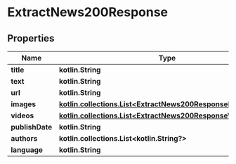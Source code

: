 
# ExtractNews200Response

## Properties
| Name | Type | Description | Notes |
| ------------ | ------------- | ------------- | ------------- |
| **title** | **kotlin.String** |  |  [optional] |
| **text** | **kotlin.String** |  |  [optional] |
| **url** | **kotlin.String** |  |  [optional] |
| **images** | [**kotlin.collections.List&lt;ExtractNews200ResponseImagesInner&gt;**](ExtractNews200ResponseImagesInner.md) |  |  [optional] |
| **videos** | [**kotlin.collections.List&lt;ExtractNews200ResponseVideosInner&gt;**](ExtractNews200ResponseVideosInner.md) |  |  [optional] |
| **publishDate** | **kotlin.String** |  |  [optional] |
| **authors** | **kotlin.collections.List&lt;kotlin.String?&gt;** |  |  [optional] |
| **language** | **kotlin.String** |  |  [optional] |



